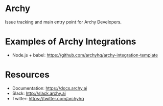 # Archy

Issue tracking and main entry point for Archy Developers.

# Examples of Archy Integrations

- Node.js + babel: https://github.com/archyhq/archy-integration-template 


# Resources
- Documentation: https://docs.archy.ai
- Slack: http://slack.archy.ai
- Twitter: https://twitter.com/archyhq
